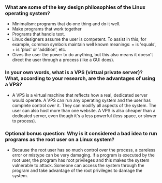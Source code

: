 ### What are some of the key design philosophies of the Linux operating system?
* Minimalism: programs that do one thing and do it well.
* Make programs that work together
* Programs that handle text.
* Linux designers assume the user is competent. To assist in this, for example, common symbols maintain well known meanings: = is 'equals', + is 'plus' or 'addition', etc.
* Gives the user the power to do anything, but this also means it doesn't direct the user through a process (like a GUI does).

### In your own words, what is a VPS (virtual private server)? What, according to your research, are the advantages of using a VPS?
* A VPS is a virtual machine that reflects how a real, dedicated server would operate. A VPS can run any operating system and the user has complete control over it. They can modify all aspects of the system. The user can also host more than one website. A VPS is also cheaper than a dedicated server, even though it's a less powerful (less space, or slower to process).

### Optional bonus question: Why is it considered a bad idea to run programs as the root user on a Linux system?
* Because the root user has so much control over the process, a careless error or mistype can be very damaging. If a program is executed by the root user, the program has root privileges and this makes the system vulnerable to attack. Someone can access the system through the program and take advantage of the root privileges to damage the system.